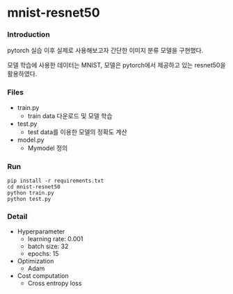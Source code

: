 # mnist-resnet50
### Introduction

pytorch 실습 이후 실제로 사용해보고자 간단한 이미지 분류 모델을 구현했다.

모델 학습에 사용한 데이터는 MNIST, 모델은 pytorch에서 제공하고 있는 resnet50을 활용하였다.

### Files
- train.py
  - train data 다운로드 및 모델 학습
- test.py
  - test data를 이용한 모델의 정확도 계산
- model.py
  - Mymodel 정의

### Run
```
pip install -r requirements.txt
cd mnist-resnet50
python train.py
python test.py
```
### Detail
- Hyperparameter
    - learning rate: 0.001
    - batch size: 32
    - epochs: 15
- Optimization
    - Adam
- Cost computation
    - Cross entropy loss